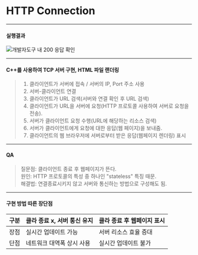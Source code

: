 # HTTP Connection
---
#### 실행결과

![개발자도구 내 200 응답 확인](https://github.com/chanynotnerd/HTTPConnection/assets/63177308/ebb5ae3e-7c53-46b1-888c-0872485ffef4)
****
#### C++를 사용하여 TCP 서버 구현, HTML 파일 랜더링

> 1. 클라이언트가 서버에 접속 / 서버의 IP, Port 주소 사용
> 2. 서버-클라이언트 연결
> 3. 클라이언트가 URL 검색(서버와 연결 확인 후 URL 검색)
> 4. 클라이언트가 URL을 서버에 요청(HTTP 프로토콜 사용하여 서버로 요청을 전송).
> 5. 서버가 클라이언트 요청 수행(URL에 해당하는 리소스 검색)
> 6. 서버가 클라이언트에게 요청에 대한 응답(웹 페이지)을 보내줌.
> 7. 클라이언트의 웹 브라우저에 서버로부터 받은 응답(웹페이지 렌더링) 표시
***
#### QA

> 질문점: 클라이언트 종료 후 웹페이지가 뜬다.<br/>
> 원인: HTTP 프로토콜의 특성 중 하나인 "stateless" 특징 때문.<br/> 
> 해결법: 연결종료시키지 않고 서버와 통신하는 방법으로 구성해도 됨.
***
 #### 구현 방법 따른 장단점
 
|구분|클라 종료 x, 서버 통신 유지|클라 종료 후 웹페이지 표시|
|------|------|------|
|장점|실시간 업데이트 가능|서버 리소스 효율 증대|
|단점|네트워크 대역폭 상시 사용|실시간 업데이트 불가|
